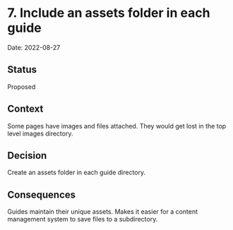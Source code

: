# 7. Include an assets folder in each guide

Date: 2022-08-27

## Status

Proposed

## Context

Some pages have images and files attached. They would get lost in the top level images directory.

## Decision

Create an assets folder in each guide directory.

## Consequences

Guides maintain their unique assets. Makes it easier for a content management system to save files to a subdirectory.
